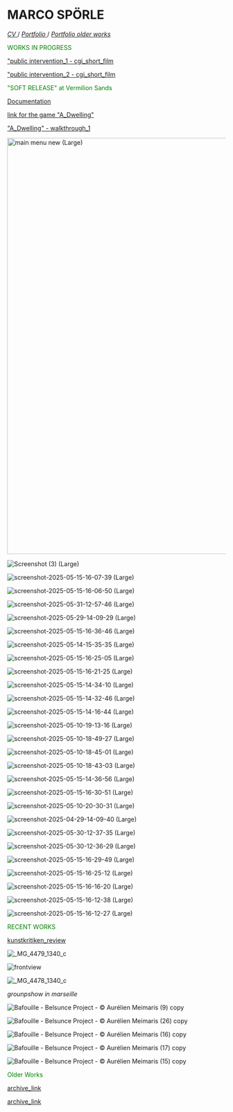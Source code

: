 # MARCO SPÖRLE

<a href="https://raw.githubusercontent.com/mspoerle/mspoerle.github.io/main/cv_marco.pdf" target="_blank" class="button"> *CV* </a>  /
<a href="https://raw.githubusercontent.com/mspoerle/mspoerle.github.io/main/portfolio_final12.pdf" target="_blank" class="button"> *Portfolio* </a>  /
<a href="https://raw.githubusercontent.com/mspoerle/mspoerle.github.io/main/portfolio3.1.pdf" target="_blank" class="button"> *Portfolio older works* </a> 


<text style="color: green">WORKS IN PROGRESS</text>


<a href="https://archive.org/details/intervention-1-1080p">"public intervention_1 - cgi_short_film</a>

<a href="https://archive.org/details/intervention-2-1080p">"public intervention_2 - cgi_short_film</a>

<text style="color: green">"SOFT RELEASE" at Vermilion Sands</text>

<a href="https://www.vermilionsands.net/SOFT-RELEASE">  Documentation

<a href="https://drive.google.com/drive/folders/1Q7BQCGQwROToIxZkxn1wTHj9ls4MgOWc?usp=drive_link"> link for the game "A_Dwelling"

<a href="https://archive.org/details/walkthrough-of-a_dwelling">"A_Dwelling" - walkthrough_1</a>

<img width="960" alt="main menu new (Large)" src="https://github.com/user-attachments/assets/008d4099-ae40-41d0-b24b-665ba8995694" />

![Screenshot (3) (Large)](https://github.com/user-attachments/assets/beef53bd-30ed-4af5-aaf7-7af34c2d9953)

![screenshot-2025-05-15-16-07-39 (Large)](https://github.com/user-attachments/assets/4d650217-40ea-41db-8f53-233b54aabdc7)

![screenshot-2025-05-15-16-06-50 (Large)](https://github.com/user-attachments/assets/928333bf-1af5-4e37-970c-4d65e0876232)

![screenshot-2025-05-31-12-57-46 (Large)](https://github.com/user-attachments/assets/f1e6434d-764b-4a39-a1e0-ecbbd0a17d7e)

![screenshot-2025-05-29-14-09-29 (Large)](https://github.com/user-attachments/assets/1545a099-7513-498e-93c5-0da0770a4a18)

![screenshot-2025-05-15-16-36-46 (Large)](https://github.com/user-attachments/assets/2bd7b8ed-b52d-4f32-b8b3-e85bb157b48b)

![screenshot-2025-05-14-15-35-35 (Large)](https://github.com/user-attachments/assets/40b725d8-b17e-4cb2-ad90-96d386b8ea87)

![screenshot-2025-05-15-16-25-05 (Large)](https://github.com/user-attachments/assets/59a84c14-c108-4895-b48d-2cf689f6069e)

![screenshot-2025-05-15-16-21-25 (Large)](https://github.com/user-attachments/assets/ef54b7a1-b325-4751-bc9c-5da0c5f2597b)

![screenshot-2025-05-15-14-34-10 (Large)](https://github.com/user-attachments/assets/b0e1ba55-ab26-41c5-89d5-71e9167bd527)

![screenshot-2025-05-15-14-32-46 (Large)](https://github.com/user-attachments/assets/588ede49-3238-4bb7-9861-028c9208171f)

![screenshot-2025-05-15-14-16-44 (Large)](https://github.com/user-attachments/assets/9d15e41e-51b6-4642-b4fb-308e03eaa2e3)

![screenshot-2025-05-10-19-13-16 (Large)](https://github.com/user-attachments/assets/6cbe57c3-e5d4-482e-9965-50c956852c4b)

![screenshot-2025-05-10-18-49-27 (Large)](https://github.com/user-attachments/assets/cf9abedc-0599-4103-9efc-78e3cea168fc)

![screenshot-2025-05-10-18-45-01 (Large)](https://github.com/user-attachments/assets/e5f06128-1722-454b-884e-7a6edd2a81c4)

![screenshot-2025-05-10-18-43-03 (Large)](https://github.com/user-attachments/assets/a2792a0f-5a3c-4b02-a13c-c3844a178c9d)

![screenshot-2025-05-15-14-36-56 (Large)](https://github.com/user-attachments/assets/784f1627-cfea-445d-b9e5-9c63485ffa67)

![screenshot-2025-05-15-16-30-51 (Large)](https://github.com/user-attachments/assets/ed4fd6d7-0694-4ba5-b100-8aafc2f9a30e)

![screenshot-2025-05-10-20-30-31 (Large)](https://github.com/user-attachments/assets/552c06f2-4184-4c34-8c09-19258656f03b)

![screenshot-2025-04-29-14-09-40 (Large)](https://github.com/user-attachments/assets/36228f57-4610-4236-a1c7-c6ed321a213b)

![screenshot-2025-05-30-12-37-35 (Large)](https://github.com/user-attachments/assets/637ebb78-fc82-4044-ba97-8dd5648e5a83)

![screenshot-2025-05-30-12-36-29 (Large)](https://github.com/user-attachments/assets/18844760-b34f-412b-9896-daa391fcf801)

![screenshot-2025-05-15-16-29-49 (Large)](https://github.com/user-attachments/assets/2696f526-dcd7-4f91-a64f-6eb56d5452fd)

![screenshot-2025-05-15-16-25-12 (Large)](https://github.com/user-attachments/assets/0dbcf2a1-b4e1-4308-aab6-37c73bf74f20)

![screenshot-2025-05-15-16-16-20 (Large)](https://github.com/user-attachments/assets/7468c955-cebd-4902-8895-be6a6aa539e2)

![screenshot-2025-05-15-16-12-38 (Large)](https://github.com/user-attachments/assets/9fdced2e-01a8-4e2d-81e7-3a1b9763701b)

![screenshot-2025-05-15-16-12-27 (Large)](https://github.com/user-attachments/assets/a15d7828-5583-45eb-983b-dc6271ea4328)




<text style="color: green">RECENT WORKS</text>

<a href="https://kunstkritikk.dk/gentrificeringsmaskinen/">kunstkritiken_review</a>


![_MG_4479_1340_c](https://github.com/user-attachments/assets/e4e05f3b-b287-435c-8369-5c2c53b7c093)

![frontview](https://github.com/user-attachments/assets/4e4c44ce-fbf6-4f86-ab32-ecb61a6fda65)

![_MG_4478_1340_c](https://github.com/user-attachments/assets/3edee609-279e-4419-942a-3770db1f3136)

_grounpshow in marseille_

![Bafouille - Belsunce Project - © Aurélien Meimaris (9) copy](https://github.com/user-attachments/assets/0d1a5e6b-4d73-4aeb-bc1d-af1081698266)

![Bafouille - Belsunce Project - © Aurélien Meimaris (26) copy](https://github.com/user-attachments/assets/a2d1025e-915a-4f96-a5a7-f7966a7e8f73)

![Bafouille - Belsunce Project - © Aurélien Meimaris (16) copy](https://github.com/user-attachments/assets/73998bfe-47f4-4572-9ef5-0ad311ce2c4f)

![Bafouille - Belsunce Project - © Aurélien Meimaris (17) copy](https://github.com/user-attachments/assets/419f2442-4ff0-4bb8-8682-d55b5e20616c)

![Bafouille - Belsunce Project - © Aurélien Meimaris (15) copy](https://github.com/user-attachments/assets/52c26d71-6e56-48d0-98d0-b71e1a058d82)




<text style="color: green">Older Works</text>

<a href="https://www.contemporaryartlibrary.org/artist/marco-sporle-34329">archive_link</a>

<a href="https://daily-lazy.com/2016/03/felix-riemann-marco-sporle-tobias-willmann-at-garret-grimoire-vienna.html">archive_link</a>
